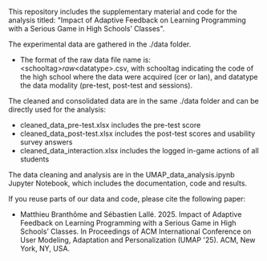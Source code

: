 This repository includes the supplementary material and code for the analysis titled: "Impact of Adaptive Feedback on Learning Programming with a Serious Game in High Schools’ Classes".

The experimental data are gathered in the ./data folder.

- The format of the raw data file name is: \<schooltag\>_raw_\<datatype\>.csv, with schooltag indicating the code of the high school where the data were acquired (cer or lan), and datatype the data modality (pre-test, post-test and sessions).

The cleaned and consolidated data are in the same ./data folder and can be directly used for the analysis:

- cleaned_data_pre-test.xlsx includes the pre-test score
- cleaned_data_post-test.xlsx includes the post-test scores and usability survey answers
- cleaned_data_interaction.xlsx includes the logged in-game actions of all students

The data cleaning and analysis are in the UMAP_data_analysis.ipynb Jupyter Notebook, which includes the documentation, code and results.

If you reuse parts of our data and code, please cite the following paper:

- Matthieu Branthôme and Sébastien Lallé. 2025. Impact of Adaptive Feedback on Learning Programming with a Serious Game in High Schools’ Classes. In Proceedings of ACM International Conference on User Modeling, Adaptation
  and Personalization (UMAP '25). ACM, New York, NY, USA.
